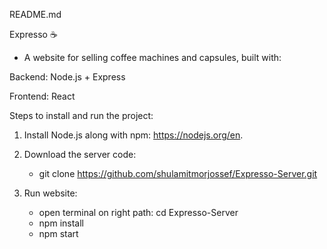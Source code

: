 README.md


Expresso ☕
- A website for selling coffee machines and capsules, built with:

Backend: Node.js + Express

Frontend: React

Steps to install and run the project:

1. Install Node.js along with npm: https://nodejs.org/en.

2. Download the server code:
   - git clone https://github.com/shulamitmorjossef/Expresso-Server.git

3. Run website:
   - open terminal on right path: cd Expresso-Server
   - npm install
   - npm start

